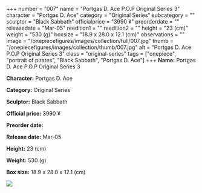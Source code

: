 +++
number = "007"
name = "Portgas D. Ace P.O.P Original Series 3"
character = "Portgas D. Ace"
category = "Original Series"
subcategory = ""
sculptor = "Black Sabbath"
officialprice = "3990 ¥"
preorderdate = ""
releasedate = "Mar-05"
reedition1 = ""
reedition2 = ""
height = "23 (cm)"
weight = "530 (g)"
boxsize = "18.9 x 28.0 x 12.1 (cm)"
observations = ""
image = "/onepiecefigures/images/collection/full/007.jpg"
thumb = "/onepiecefigures/images/collection/thumb/007.jpg"
alt = "Portgas D. Ace P.O.P Original Series 3"
class = "original-series"
tags = ["onepiece", "portrait of pirates", "Black Sabbath", "Portgas D. Ace"]
+++
**Name:** Portgas D. Ace P.O.P Original Series 3

**Character:** Portgas D. Ace

**Category:** Original Series 

**Sculptor:** Black Sabbath

**Official price:** 3990 ¥

**Preorder date:** 

**Release date:** Mar-05

**Height:** 23 (cm)

**Weight:** 530 (g)

**Box size:** 18.9 x 28.0 x 12.1 (cm)

<img src="/onepiecefigures/images/collection/thumb/007.jpg">